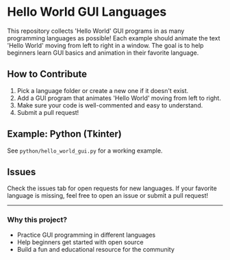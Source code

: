 # Hello World GUI Languages

This repository collects 'Hello World' GUI programs in as many programming languages as possible! Each example should animate the text 'Hello World' moving from left to right in a window. The goal is to help beginners learn GUI basics and animation in their favorite language.

## How to Contribute

1. Pick a language folder or create a new one if it doesn't exist.
2. Add a GUI program that animates 'Hello World' moving from left to right.
3. Make sure your code is well-commented and easy to understand.
4. Submit a pull request!

## Example: Python (Tkinter)

See `python/hello_world_gui.py` for a working example.

## Issues

Check the issues tab for open requests for new languages. If your favorite language is missing, feel free to open an issue or submit a pull request!

---

### Why this project?

- Practice GUI programming in different languages
- Help beginners get started with open source
- Build a fun and educational resource for the community
